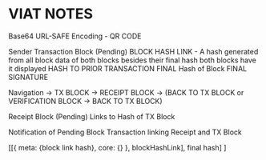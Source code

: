 # VIAT NOTES

Base64 URL-SAFE Encoding - QR CODE


Sender
Transaction Block (Pending)
BLOCK HASH LINK - A hash generated from all block data of both blocks besides their final hash both blocks have it displayed
HASH TO PRIOR TRANSACTION
FINAL Hash of Block
FINAL SIGNATURE

Navigation -> TX BLOCK -> RECEIPT BLOCK -> (BACK TO TX BLOCK or VERIFICATION BLOCK -> BACK TO TX BLOCK)

Receipt Block (Pending)
Links to Hash of TX Block

Notification of Pending Block Transaction linking Receipt and TX Block


[[{
	meta: {block link hash},
	core: {}
}, blockHashLink], final hash]
]
